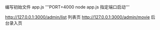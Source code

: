 编写初始文件 app.js
'''PORT=4000 node app.js      指定端口启动'''

http://127.0.0.1:3000/admin/list  列表页
http://127.0.0.1:3000/admin/movie  后台录入页